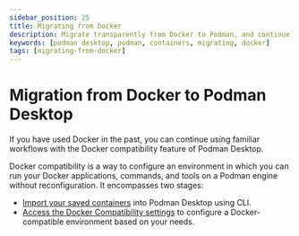 ```yaml
---
sidebar_position: 25
title: Migrating from Docker
description: Migrate transparently from Docker to Podman, and continue using familiar workflows.
keywords: [podman desktop, podman, containers, migrating, docker]
tags: [migrating-from-docker]
---
```


# Migration from Docker to Podman Desktop

If you have used Docker in the past, you can continue using familiar workflows with the Docker compatibility feature of Podman Desktop.

Docker compatibility is a way to configure an environment in which you can run your Docker applications, commands, and tools on a Podman engine without reconfiguration. It encompasses two stages:

- [Import your saved containers](/docs/migrating-from-docker/importing-saved-containers) into Podman Desktop using CLI.
- [Access the Docker Compatibility settings](/docs/migrating-from-docker/managing-docker-compatibility) to configure a Docker-compatible environment based on your needs.
